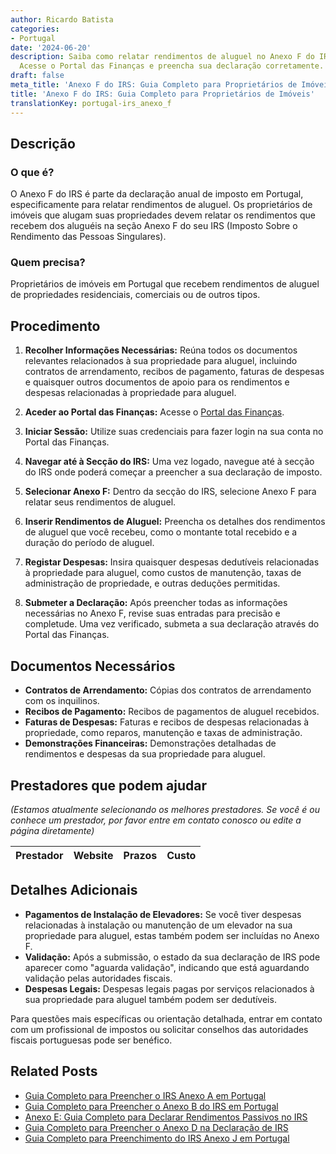```yaml
---
author: Ricardo Batista
categories:
- Portugal
date: '2024-06-20'
description: Saiba como relatar rendimentos de aluguel no Anexo F do IRS em Portugal.
  Acesse o Portal das Finanças e preencha sua declaração corretamente.
draft: false
meta_title: 'Anexo F do IRS: Guia Completo para Proprietários de Imóveis'
title: 'Anexo F do IRS: Guia Completo para Proprietários de Imóveis'
translationKey: portugal-irs_anexo_f
---
```



## Descrição

### O que é?
O Anexo F do IRS é parte da declaração anual de imposto em Portugal, especificamente para relatar rendimentos de aluguel. Os proprietários de imóveis que alugam suas propriedades devem relatar os rendimentos que recebem dos aluguéis na seção Anexo F do seu IRS (Imposto Sobre o Rendimento das Pessoas Singulares).

### Quem precisa?
Proprietários de imóveis em Portugal que recebem rendimentos de aluguel de propriedades residenciais, comerciais ou de outros tipos.

## Procedimento

1. **Recolher Informações Necessárias:**
   Reúna todos os documentos relevantes relacionados à sua propriedade para aluguel, incluindo contratos de arrendamento, recibos de pagamento, faturas de despesas e quaisquer outros documentos de apoio para os rendimentos e despesas relacionadas à propriedade para aluguel.

2. **Aceder ao Portal das Finanças:**
   Acesse o [Portal das Finanças](https://www.portaldasfinancas.gov.pt/).

3. **Iniciar Sessão:**
   Utilize suas credenciais para fazer login na sua conta no Portal das Finanças.

4. **Navegar até à Secção do IRS:**
   Uma vez logado, navegue até à secção do IRS onde poderá começar a preencher a sua declaração de imposto.

5. **Selecionar Anexo F:**
   Dentro da secção do IRS, selecione Anexo F para relatar seus rendimentos de aluguel.

6. **Inserir Rendimentos de Aluguel:**
   Preencha os detalhes dos rendimentos de aluguel que você recebeu, como o montante total recebido e a duração do período de aluguel.

7. **Registar Despesas:**
   Insira quaisquer despesas dedutíveis relacionadas à propriedade para aluguel, como custos de manutenção, taxas de administração de propriedade, e outras deduções permitidas.

8. **Submeter a Declaração:**
   Após preencher todas as informações necessárias no Anexo F, revise suas entradas para precisão e completude. Uma vez verificado, submeta a sua declaração através do Portal das Finanças.

## Documentos Necessários

- **Contratos de Arrendamento:** Cópias dos contratos de arrendamento com os inquilinos.
- **Recibos de Pagamento:** Recibos de pagamentos de aluguel recebidos.
- **Faturas de Despesas:** Faturas e recibos de despesas relacionadas à propriedade, como reparos, manutenção e taxas de administração.
- **Demonstrações Financeiras:** Demonstrações detalhadas de rendimentos e despesas da sua propriedade para aluguel.

## Prestadores que podem ajudar
_(Estamos atualmente selecionando os melhores prestadores. Se você é ou conhece um prestador, por favor entre em contato conosco ou edite a página diretamente)_

| Prestador       |     Website     |     Prazos    |       Custo      |
| --------------- | --------------- |  :-------------: | :-------------: |

## Detalhes Adicionais

- **Pagamentos de Instalação de Elevadores:** Se você tiver despesas relacionadas à instalação ou manutenção de um elevador na sua propriedade para aluguel, estas também podem ser incluídas no Anexo F.
- **Validação:** Após a submissão, o estado da sua declaração de IRS pode aparecer como "aguarda validação", indicando que está aguardando validação pelas autoridades fiscais.
- **Despesas Legais:** Despesas legais pagas por serviços relacionados à sua propriedade para aluguel também podem ser dedutíveis.

Para questões mais específicas ou orientação detalhada, entrar em contato com um profissional de impostos ou solicitar conselhos das autoridades fiscais portuguesas pode ser benéfico.


## Related Posts

- [Guia Completo para Preencher o IRS Anexo A em Portugal](https://tramitit.com/pt/guides/portugal/irs_anexo_a/)
- [Guia Completo para Preencher o Anexo B do IRS em Portugal](https://tramitit.com/pt/guides/portugal/irs_anexo_b/)
- [Anexo E: Guia Completo para Declarar Rendimentos Passivos no IRS](https://tramitit.com/pt/guides/portugal/irs_anexo_e/)
- [Guia Completo para Preencher o Anexo D na Declaração de IRS](https://tramitit.com/pt/guides/portugal/irs_anexo_d/)
- [Guia Completo para Preenchimento do IRS Anexo J em Portugal](https://tramitit.com/pt/guides/portugal/irs_anexo_j/)
